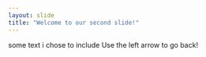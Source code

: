 ```yaml
---
layout: slide
title: "Welcome to our second slide!"
---
```

some text i chose to include
Use the left arrow to go back!
